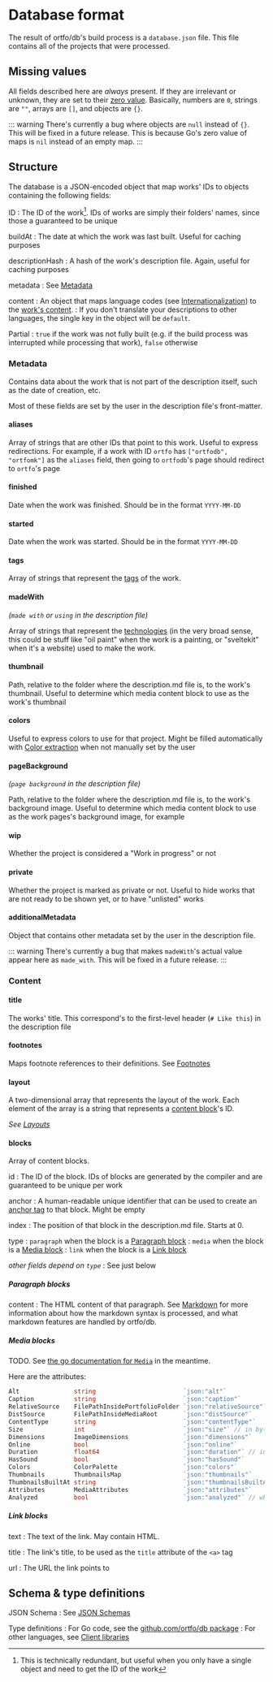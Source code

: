 # Database format

The result of ortfo/db's build process is a `database.json` file. This file contains all of the projects that were processed.

## Missing values

All fields described here are _always_ present. If they are irrelevant or unknown, they are set to their [zero value](https://go.dev/tour/basics/12). Basically, numbers are `0`, strings are `""`, arrays are `[]`, and objects are `{}`.

::: warning
There's currently a bug where objects are `null` instead of `{}`. This will be fixed in a future release. This is because Go's zero value of maps is `nil` instead of an empty map.
:::

## Structure

<!-- TODO generate from JSON schemas once there are comments everywhere -->

The database is a JSON-encoded object that map works' IDs to objects containing the following fields:

ID
: The ID of the work[^2]. IDs of works are simply their folders' names, since those a guaranteed to be unique

buildAt
: The date at which the work was last built. Useful for caching purposes

descriptionHash
: A hash of the work's description file. Again, useful for caching purposes

metadata
: See [Metadata](#metadata)

content
: An object that maps language codes (see [Internationalization](/db/internationalization.md)) to the [work's content](#content).
: If you don't translate your descriptions to other languages, the single key in the object will be `default`.

Partial
: `true` if the work was not fully built (e.g. if the build process was interrupted while processing that work), `false` otherwise

[^2]: This is technically redundant, but useful when you only have a single object and need to get the ID of the work

### Metadata

Contains data about the work that is not part of the description itself, such as the date of creation, etc.

Most of these fields are set by the user in the description file's front-matter.

#### aliases

Array of strings that are other IDs that point to this work. Useful to express redirections. For example, if a work with ID `ortfo` has `["ortfodb", "ortfomk"]` as the `aliases` field, then going to `ortfodb`'s page should redirect to `ortfo`'s page

#### finished

Date when the work was finished. Should be in the format `YYYY-MM-DD`

#### started

Date when the work was started. Should be in the format `YYYY-MM-DD`

#### tags

Array of strings that represent the [tags](/db/tags.md) of the work.

#### madeWith

_(`made with` or `using` in the description file)_ <!-- TODO verify if "using" actually works -->

Array of strings that represent the [technologies](/db/technologies.md) (in the very broad sense, this could be stuff like "oil paint" when the work is a painting, or "sveltekit" when it's a website) used to make the work.

#### thumbnail

Path, relative to the folder where the description.md file is, to the work's thumbnail. Useful to determine which media content block to use as the work's thumbnail

#### colors

Useful to express colors to use for that project. Might be filled automatically with [Color extraction](/db/colors.md) when not manually set by the user

#### pageBackground

_(`page background` in the description file)_

Path, relative to the folder where the description.md file is, to the work's background image. Useful to determine which media content block to use as the work pages's background image, for example

#### wip

Whether the project is considered a "Work in progress" or not

#### private

Whether the project is marked as private or not. Useful to hide works that are not ready to be shown yet, or to have "unlisted" works

#### additionalMetadata

Object that contains other metadata set by the user in the description file.

::: warning
There's currently a bug that makes `madeWith`'s actual value appear here as `made_with`. This will be fixed in a future release.
:::

### Content

#### title

The works' title. This correspond's to the first-level header (`# Like this`) in the description file

#### footnotes

Maps footnote references to their definitions. See [Footnotes](/db/markdown.md#footnotes)

#### layout

A two-dimensional array that represents the layout of the work. Each element of the array is a string that represents a [content block](#blocks)'s ID.

_See [Layouts](/db/layouts.md)_

#### blocks

Array of content blocks.

id
: The ID of the block. IDs of blocks are generated by the compiler and are guaranteed to be unique per work

anchor
: A human-readable unique identifier that can be used to create an [anchor tag](https://developer.mozilla.org/en-US/docs/Web/HTML/Element/a#attr-name) to that block. Might be empty

index
: The position of that block in the description.md file. Starts at 0.

type
: `paragraph` when the block is a [Paragraph block](#paragraph-blocks)
: `media` when the block is a [Media block](#media-blocks)
: `link` when the block is a [Link block](#link-blocks)

_other fields depend on `type`_
: See just below

##### Paragraph blocks

content
: The HTML content of that paragraph. See [Markdown](/db/markdown.md) for more information about how the markdown syntax is processed, and what markdown features are handled by ortfo/db.

##### Media blocks

TODO.  See [the go documentation for `Media`](https://pkg.go.dev/github.com/ortfo/db#Media) in the meantime.

Here are the attributes:

```go
Alt               string                        `json:"alt"`
Caption           string                        `json:"caption"`
RelativeSource    FilePathInsidePortfolioFolder `json:"relativeSource"`
DistSource        FilePathInsideMediaRoot       `json:"distSource"`
ContentType       string                        `json:"contentType"`
Size              int                           `json:"size"` // in bytes
Dimensions        ImageDimensions               `json:"dimensions"`
Online            bool                          `json:"online"`
Duration          float64                       `json:"duration"` // in seconds
HasSound          bool                          `json:"hasSound"`
Colors            ColorPalette                  `json:"colors"`
Thumbnails        ThumbnailsMap                 `json:"thumbnails"`
ThumbnailsBuiltAt string                        `json:"thumbnailsBuiltAt"`
Attributes        MediaAttributes               `json:"attributes"`
Analyzed          bool                          `json:"analyzed"` // whether the media has been analyzed
```


##### Link blocks

text
: The text of the link. May contain HTML.

title
: The link's title, to be used as the `title` attribute of the `<a>` tag

url
: The URL the link points to

## Schema & type definitions

JSON Schema
: See [JSON Schemas](/db/json-schemas.md)

Type definitions
: For Go code, see the [github.com/ortfo/db package](https://pkg.go.dev/github.com/ortfo/db)
: For other languages, see [Client libraries](/db/client-libraries.md)
